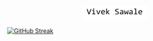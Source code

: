 
<p align="center">
  <a href="https://github.com/VivekSawale98">
    <img  width="30%" src="https://github.com/VivekSawale98/VivekSawale98/blob/26d781f3b52c81669728739828b6cef93ad105ba/VNS700.png" alt="Vivek Sawale" /></a>
</p>


[![GitHub Streak](https://streak-stats.demolab.com/?user=VivekSawale98)](https://git.io/streak-stats)


